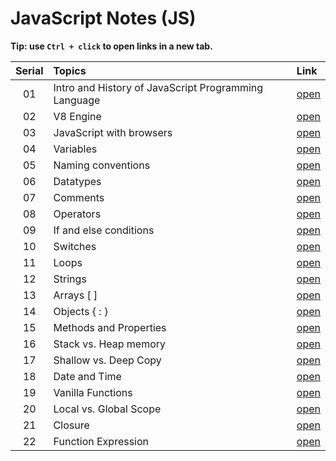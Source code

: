 #  JavaScript Notes (JS) 


**Tip: use `Ctrl + click` to open links in a new tab.**

| Serial | Topics | Link |
|:--:|:-----------|:--|
|01|Intro and History of JavaScript Programming Language|[open](./intro/intro_history.md)|
|02|V8 Engine|[open](./v8_engine/v8.md)|
|03|JavaScript with browsers|[open](./javascript_with_browser/js_with_browser.md)|
|04|Variables|[open](./variables/variables.md)|
|05|Naming conventions|[open](./naming_conventions/naming_conventions.md)|
|06|Datatypes|[open](./datatypes/datatypes.md)|
|07|Comments|[open](./comments/comments.md)|
|08|Operators|[open](./operators/operators.md)|
|09|If and else conditions|[open](./control_structures/if_else.md)|
|10|Switches|[open](./control_structures/switches.md)|
|11|Loops|[open](./control_structures/loops.md)|
|12|Strings|[open](./strings/strings.md)|
|13|Arrays [ ]|[open](./arrays/arrays.md)|
|14|Objects { : }|[open](./objects/objects.md)|
|15|Methods and Properties|[open](./functions/methods.md)|
|16|Stack vs. Heap memory|[open](./memory/stacksvsheapmemory.md)|
|17|Shallow vs. Deep Copy|[open](./shallow_vs_deep/shallow_vs_deep_copy.md)|
|18|Date and Time|[open](./date_time/date_time.md)|
|19|Vanilla Functions|[open](./functions/vanilla_functions.md)|
|20|Local vs. Global Scope|[open](./scopes/local_and_global_scope.md)|
|21|Closure|[open](./scopes/closure.md)|
|22|Function Expression|[open](./functions/function_expression.md)|
